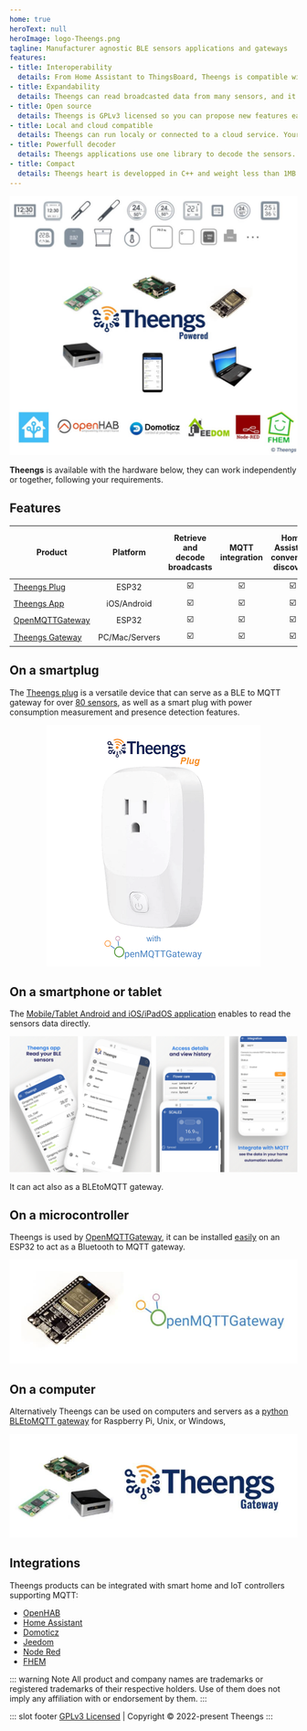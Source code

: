```yaml
---
home: true
heroText: null
heroImage: logo-Theengs.png
tagline: Manufacturer agnostic BLE sensors applications and gateways
features:
- title: Interoperability
  details: From Home Assistant to ThingsBoard, Theengs is compatible with most of the IOT platforms and SmarHome controllers.
- title: Expandability
  details: Theengs can read broadcasted data from many sensors, and it is easy to add one, thanks to the use of a JSON based decoder.
- title: Open source
  details: Theengs is GPLv3 licensed so you can propose new features easily and have access to how the tools are built.
- title: Local and cloud compatible
  details: Theengs can run localy or connected to a cloud service. Your choice, not somebody else one.
- title: Powerfull decoder
  details: Theengs applications use one library to decode the sensors. Adding a device to the library makes it available for the whole ecosystem.
- title: Compact
  details: Theengs heart is developped in C++ and weight less than 1MB enabling to embed it into a wide range of boards from microcontrollers to computers.
---
```


![Theengs ecosystem](./img/Theengs-ecosystem.jpg)

**Theengs** is available with the hardware below, they can work independently or together, following your requirements.

## Features
|Product| Platform |Retrieve and decode broadcasts |MQTT integration| Home Assistant convention discovery| Presence detection | Display| Can connect with raw data|
|-|:-:|:-:|:-:|:-:|:-:|:-:|:-:|
|[Theengs Plug](https://docs.openmqttgateway.com)|ESP32|☑️|☑️|☑️|☑️|-|☑️|
|[Theengs App](https://app.theengs.io)|iOS/Android|☑️|☑️|☑️|-|☑️|-|
|[OpenMQTTGateway](https://shop.theengs.io/products/theengs-plug-smart-plug-ble-gateway-and-energy-consumption)|ESP32|☑️|☑️|☑️|☑️|-|☑️|
|[Theengs Gateway](https://gateway.theengs.io)|PC/Mac/Servers|☑️|☑️|☑️|☑️|-|-|


## On a smartplug
The [Theengs plug](https://shop.theengs.io/products/theengs-plug-smart-plug-ble-gateway-and-energy-consumption) is a versatile device that can serve as a BLE to MQTT gateway for over [80 sensors](https://decoder.theengs.io/devices/devices.html), as well as a smart plug with power consumption measurement and presence detection features.

<p align="center">
  <a href="https://shop.theengs.io/products/theengs-plug-smart-plug-ble-gateway-and-energy-consumption">
    <img src="./img/Theengs-Plug-ble-gateway.png">
  </a>
</p>

## On a smartphone or tablet
The [Mobile/Tablet Android and iOS/iPadOS application](https://app.theengs.io) enables to read the sensors data directly.

![Theengs app](./img/Theengs-app-home-reduced-1280.png)

It can act also as a BLEtoMQTT gateway.

## On a microcontroller
Theengs is used by [OpenMQTTGateway](https://docs.openmqttgateway.com), it can be installed [easily](https://docs.openmqttgateway.com/upload/web-install.html) on an ESP32 to act as a Bluetooth to MQTT gateway.


<p align="center">
  <img src="./img/Theengs-openmqttgateway.jpg">
</p>

## On a computer
Alternatively Theengs can be used on computers and servers as a [python BLEtoMQTT gateway](https://gateway.theengs.io) for Raspberry Pi, Unix, or Windows,

<p align="center">
  <img src="./img/Theengs-gateway-raspberry-pi.jpg">
</p>

## Integrations
Theengs products can be integrated with smart home and IoT controllers supporting MQTT:
* [OpenHAB](https://www.openhab.org)
* [Home Assistant](https://www.home-assistant.io)
* [Domoticz](https://www.domoticz.com)
* [Jeedom](https://www.jeedom.com)
* [Node Red](https://nodered.org)
* [FHEM](https://fhem.de)

::: warning Note
All product and company names are trademarks or registered trademarks of their respective holders. Use of them does not imply any affiliation with or endorsement by them.
:::

::: slot footer
[GPLv3 Licensed](https://github.com/theengs/home/blob/main/LICENSE) | Copyright © 2022-present Theengs
:::

